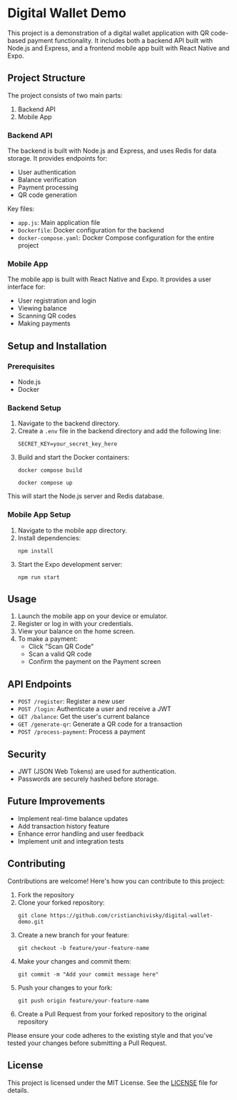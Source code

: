 # Digital Wallet Demo

This project is a demonstration of a digital wallet application with QR code-based payment functionality. It includes both a backend API built with Node.js and Express, and a frontend mobile app built with React Native and Expo.

## Project Structure

The project consists of two main parts:

1. Backend API
2. Mobile App

### Backend API

The backend is built with Node.js and Express, and uses Redis for data storage. It provides endpoints for:

- User authentication
- Balance verification
- Payment processing
- QR code generation

Key files:
- `app.js`: Main application file
- `Dockerfile`: Docker configuration for the backend
- `docker-compose.yaml`: Docker Compose configuration for the entire project

### Mobile App

The mobile app is built with React Native and Expo. It provides a user interface for:

- User registration and login
- Viewing balance
- Scanning QR codes
- Making payments

## Setup and Installation

### Prerequisites

- Node.js
- Docker

### Backend Setup

1. Navigate to the backend directory.
2. Create a `.env` file in the backend directory and add the following line:
   ```
   SECRET_KEY=your_secret_key_here
   ```
3. Build and start the Docker containers:
   ```
   docker compose build
   ```
   ```
   docker compose up
   ```

This will start the Node.js server and Redis database.

### Mobile App Setup

1. Navigate to the mobile app directory.
2. Install dependencies:
   ```
   npm install
   ```
3. Start the Expo development server:
   ```
   npm run start
   ```

## Usage

1. Launch the mobile app on your device or emulator.
2. Register or log in with your credentials.
3. View your balance on the home screen.
4. To make a payment:
   - Click "Scan QR Code"
   - Scan a valid QR code
   - Confirm the payment on the Payment screen

## API Endpoints

- `POST /register`: Register a new user
- `POST /login`: Authenticate a user and receive a JWT
- `GET /balance`: Get the user's current balance
- `GET /generate-qr`: Generate a QR code for a transaction
- `POST /process-payment`: Process a payment

## Security

- JWT (JSON Web Tokens) are used for authentication.
- Passwords are securely hashed before storage.

## Future Improvements

- Implement real-time balance updates
- Add transaction history feature
- Enhance error handling and user feedback
- Implement unit and integration tests

## Contributing

Contributions are welcome! Here's how you can contribute to this project:

1. Fork the repository
2. Clone your forked repository:
   ```
   git clone https://github.com/cristianchivisky/digital-wallet-demo.git
   ```
3. Create a new branch for your feature:
   ```
   git checkout -b feature/your-feature-name
   ```
4. Make your changes and commit them:
   ```
   git commit -m "Add your commit message here"
   ```
5. Push your changes to your fork:
   ```
   git push origin feature/your-feature-name
   ```
6. Create a Pull Request from your forked repository to the original repository

Please ensure your code adheres to the existing style and that you've tested your changes before submitting a Pull Request.

## License

This project is licensed under the MIT License. See the [LICENSE](LICENSE) file for details.